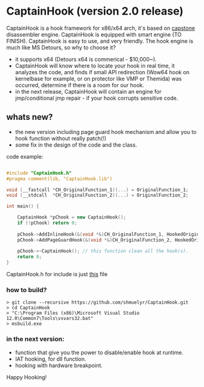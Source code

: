 # CaptainHook (version 2.0 release)

CaptainHook is a hook framework for x86/x64 arch, it's based on [capstone](https://github.com/aquynh/capstone) disassembler engine. CaptainHook is equipped with smart engine (TO FINISH).
CaptainHook is easy to use, and very friendly.
The hook engine is much like MS Detours, so why to choose it?
* it supports x64 (Detours x64 is commerical - $10,000~).
* CaptainHook will know where to locate your hook in real time, it analyzes the code, and finds if small API redirection (Wow64 hook on kernelbase for example, or on protector like VMP or Themida) was occurred, determine if there is a room for our hook.
* in the next release, CaptainHook will contain an engine for jmp/conditional jmp repair - if your hook corrupts sensitive code.

## whats new?
* the new version including page guard hook mechanism and allow you to hook function without really patch(!)
* some fix in the design of the code and the class.

code example:
```c++

#include "CaptainHook.h"
#pragma comment(lib, "CaptainHook.lib")

void (__fastcall *CH_OriginalFunction_1)(...) = OriginalFunction_1;
void (__stdcall  *CH_OriginalFunction_2)(...) = OriginalFunction_2;

int main() {

    CaptainHook *pChook = new CaptainHook();
    if (!pChook) return 0;
    
	pChook->AddInlineHook(&(void *&)CH_OriginalFunction_1, HookedOriginalFunction_1);
	pChook->AddPageGuardHook(&(void *&)CH_OriginalFunction_2, HookedOriginalFunction_2);
    
	pChook->~CaptainHook(); // this function clean all the hook(s).
    return 0;
}
```
CaptainHook.h for include is just [this](https://github.com/shmuelyr/CaptainHook/blob/master/CaptainHook/CaptainHook_for_include.h) file

### how to build?
```shell
> git clone --recursive https://github.com/shmuelyr/CaptainHook.git
> cd CaptainHook
> "C:\Program Files (x86)\Microsoft Visual Studio 12.0\Common7\Tools\vsvars32.bat"
> msbuild.exe
```

### in the next version:
* function that give you the power to disable/enable hook at runtime.
* IAT hooking, for dll function.
* hooking with hardware breakpoint.

Happy Hooking!
